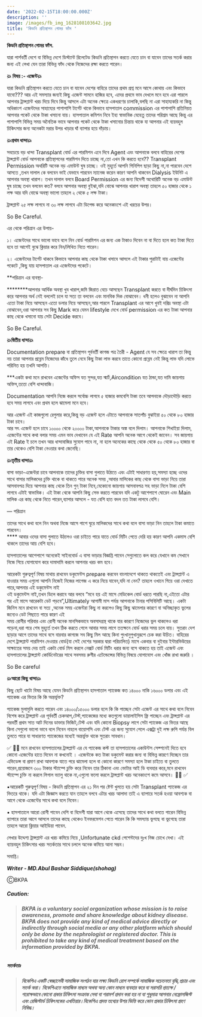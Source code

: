 ```yaml
---
date: '2022-02-15T18:00:00.000Z'
description: ''
image: /images/fb_img_1628108103642.jpg
title: 'কিডনি প্রতিস্থাপন গোমর ফাঁস '
---
```




**কিডনি প্রতিস্থাপন গোমর ফাঁস.**

যারা পার্শবর্তী দেশে বা বিভিন্ন দেশে ডিস্ট্যান্ট রিলেটেড কিডনি প্রতিস্থাপন করতে যেতে চান বা যাবেন তাদের সতর্ক করার জন্য এই লেখা যেন তারা বিভিন্ন ফাঁদ থেকে নিজেদের রক্ষা করতে পারেন।

**💥 বিষয় :- এজেন্ট💥**

যারা কিডনি প্রতিস্থাপন করতে যেতে চান বা যাবেন দেশের বাহিরে তাদের প্রথম প্রশ্ন মনে আসে কোথায় এবং কিভাবে যাবো??? আর এই সমস্যার জন্যই কিছু এজেন্ট সামনে হাজির হবে, এদের প্রথমে ভাব দেখলে মনে হবে এরা পারলে আপনার ট্রান্সপ্লান্ট খরচ দিয়ে দিবে কিন্তু আসলে এটা অনেক ক্ষেত্রে একধরণের চালাকি,বলছি না এরা সাহায্যকরি না কিন্তু অধিকাংশ এজেন্টদের সাহায্যের পাশাপাশি টার্গেট থাকে কিভাবে হাসপাতাল commission এর পাশাপাশি প্রতিনিয়ত আপনার পকেট থেকে টাকা খসানো যায়। হাসপাতাল কমিশন নিবে ইহা স্বাভাবিক যেহেতু তাদের পরিশ্রম আছে কিন্তু এর পাশাপাশি বিভিন্ন সময় অনৈতিক ভাবে আপনার পকেট থেকে টাকা খসানোর চিন্তায় থাকে যা আপনার এই ব্যয়বহুল চিকিৎসার জন্য অনেকটা মরার উপর খাড়ার ঘাঁ ব্যাপার হয়ে দাঁড়ায়।

**💥প্রথম ধান্দা💥**

সবচেয়ে বড় ধান্দা Transplant বোর্ড এর পারমিশন এনে দিবে Agent এবং আপনাকে বলবে বাহিরের দেশের ট্রান্সপ্লান্ট বোর্ড আপনাকে প্রতিস্থাপনের পারমিশন দিতে চাচ্ছে না,তো এখন কি করতে হবে?? Transplant Permission অথরিটি অনেক বড় এমাউন্ট ঘুষ চাচ্ছে। ওই মুহূর্তে আপনি গিনিপিগ ছাড়া কিছু না,না পারবেন দেশে আসতে ,তখন দালাল কে বলবেন ভাই যেভাবে পারবেন ম্যানেজ করেন কারণ আপনি থাকবেন Dialysis ইউনিট এ আপনার অবস্থা খারাপ। তখন দালাল বলবে Board Permission এর জন্য বিদেশী অথোরিটি অনেক বড় এমাউন্ট ঘুষ চাচ্ছে তখন বলবেন কত? বলবে আপনার অবস্থা বুইঝা,যদি বোঝে আপনার খারাপ অবস্থা তাহলে ৫০ হাজার থেকে ১ লক্ষ আর যদি বোঝে অবস্থা ভালো তাহলে ২ থেকে ৫ লক্ষ টাকা।

ট্রান্সপ্লান্ট ২৫ লক্ষ লাগবে না ৩০ লক্ষ লাগবে এটা ডিপেন্ড করে অনেকাংশে এই খরচের উপর।

So Be Careful.

এর থেকে পরিত্রান এর উপায়-

১। এজেন্টদের সাথে ভালো ভাবে বলে নিন বোর্ড পারমিশন এর জন্য এক টাকাও দিবেন না বা দিতে হলে কত টাকা দিতে হবে তা আগেই বুঝে ক্লিয়ার করে নিন/লিখিত নিতে পারেন।

২। এজেন্টদের টার্গেট থাকবে কিভাবে আপনার কাছ থেকে টাকা খসাবে আসলে এই টাকার পুরাটাই যায় এজেন্টের পকেটে ,কিছু যায় হাসপাতাল এর এজেন্টদের পকেটে।

\**পরিত্রান এর ব্যবস্থা-

\********আপনার আর্থিক অবস্থা খুব খারাপ,জমি জিরাত বেচে আসছেন Transplant করতে বা দীর্ঘদিন চিকিৎসা করে আপনার অর্থ নেই বললেই চলে যা সত্য তা বলবেন এবং মানবিক দিক বোঝাবেন। ধনী হলেও বুঝাবেন না আপনি এতো টাকা নিয়ে আসছেন এতো ডলার নিয়ে আসছেন,আর পারলে Transplant এর আগে খুবই দরিদ্র অবস্থা এটা বোঝাবেন,ওরা আপনার সব কিছু Mark করে যেমন lifestyle দেখে বোর্ড permission এর কত টাকা আপনার কাছ থেকে খসানো যায় সেটা Decide করবে।

So Be Careful.

**💥দ্বিতীয় ধান্দা💥**

Documentation prepare বা প্রতিস্থাপন পূর্ববর্তী কাগজ পত্র তৈরী - Agent যে সব ক্ষেত্রে খারাপ তা কিন্তু নয় তারা আপনার প্রব্লেম নিজেদের কাঁধে তুলে নেবে কিছু টাকা লাভ করবে তাতে কোনো প্রব্লেম নেই কিন্তু লাভ যদি লোভে পরিনিত হয় তখনি আপত্তি।

\***একটা কথা মনে রাখবেন এজেন্টের অফিস যত সুন্দর,যত স্মার্ট,Aircondition যত ঠান্ডা,যত দামি জায়গায় অফিস,ততো বেশি ধান্দাবাজি।

Documentation আপনি নিজে করলে সর্বোচ্চ লাগবে ৫ হাজার কমবেশি টাকা তবে আপনাকে দৌড়াদৌড়ি করতে হবে সময় লাগবে এবং প্রথম হলে ঝামেলা মনে হবে।

আর এজেন্ট এই কাজগুলো রেগুলার করে,কিন্তু বড় এজেন্ট হলে এটাতে আপনাকে সাতপাঁচ বুঝাইয়া ৫০ থেকে ৮০ হাজার টাকা চাবে।  
আর সৎ এজেন্ট হলে চাবে ১০০০০ থেকে ২০০০০ টাকা,আপনাকে টাকার অঙ্ক বলে দিলাম। আপনাকে শিখাইয়া দিলাম, এজেন্টের সাথে কথা বলার সময় এমন ভাব দেখাবেন যে এই Rate আপনি অনেক আগে থেকেই জানেন। সব জায়গায় এই Rate ই চলে তখন আর ধান্দাবাজির সুযোগ পাবে না, না হলে অনেকের কাছে থেকে থেকে ৫০ থেকে ৮০ হাজার বা তার থেকেও বেশি টাকা নেওয়ার কথা জেনেছি।

**💥তৃতীয় ধান্দা💥**

বাসা ভাড়া-এজেন্টরা চাবে আপনাকে তাদের চুক্তির বাসা গুলাতে উঠাতে এবং এটাই সাধারণত হয়,সমস্যা হচ্ছে ওদের সাথে বাসার মালিকদের চুক্তি থাকে বা থাকতে পারে অনেক সময় ,আবার মালিকের কাছ থেকে বাসা ভাড়া নিয়ে তারা আসবাবপত্র দিয়ে আপনার কাছ থেকে তিন গুন্ টাকা নিবে,যেকোনো জায়গায় আসবাবপত্র সহ ভাড়া নিলে টাকা বেশি লাগবে এটাই স্বাভাবিক। এই টাকা থেকে আপনি কিছু সেভ করতে পারবেন যদি একটু আশেপাশে ঘোরেন এবং Main মালিক এর কাছ থেকে নিতে পারেন,ব্যাপার আসলে - যত বেশি হাত বদল তত টাকা লাগবে বেশি।

— পরিত্রান

তাদের সাথে কথা বলে নিন অথবা নিজে আসে পাশে ঘুরে মালিকদের সাথে কথা বলে বাসা ভাড়া নিন তাহলে টাকা কমাতে পারবেন।  
\**** আবার ওদের বাসা গুলাতে উঠলেও ওরা চাইতে পারে যাতে বোর্ড মিটিং পেতে দেরি হয় কারণ আপনি একমাস বেশি থাকলে তাদের আয় বেশি হবে।

হাসপাতালের আশেপাশে অনেকেই সাইনবোর্ড এ বাসা ভাড়ার বিজ্ঞপ্তি পাবেন সেগুলোতে কল করে যেখানে কম সেখানে নিজে গিয়ে যোগাযোগ করে দামাদামি করলে আপনার খরচ কম হবে।

আরেকটা গুরুত্বপূর্ণ বিষয় মাথায় রাখবেন ডকুমেন্টস prepare করবেন বাংলাদেশে থাকতে থাকতেই এবং ট্রান্সপ্লান্ট এ যাওয়ার সময় এগুলো আপনি নিজেই নিজের লাগেজ এ করে নিয়ে যাবেন,যদি না নেন? তাহলে ওখানে গিয়ে ওরা দেখাতে পারে,আপনার এই ডকুমেন্টস নাই  
ওই ডকুমেন্টস নাই,তখন ডিলে করাবে আর বলবে “মনে হয় এই মাসে মেডিকেল বোর্ড ধরতে পারছি না,এইতো এটার পর এই মাসে আরেকটা ডেট পড়বে”,Ultimately আগামী মাস পর্যন্ত আপনাকে টানার পসিবিলিটি আছে। একটা জিনিস মনে রাখবেন বা সত্য ,অনেক সময় এজেন্টরা কিছু না করলেও কিছু কিছু ঝামেলার কারণে বা অনিচ্ছাকৃত ভুলের জন্যেও ডেট পিছাতে পারে কারণ এই  
সময় রোগীর পরিবার এবং রোগী অনেক মানসিকভাবে অবসাদগ্রস্থ থাকে যার কারণে নিজেদের ভুল থাকলেও ধরা পড়েনা,ধরা পরে শেষ মুহূর্তে তখন ঠিক করতে গেলে আবার সময় লাগে ততক্ষনে বোর্ড ধরার সময় চলে যায়। সুতরাং দেশ ছাড়ার আগে তাদের সাথে বসে বারবার কাগজে সব কিছু মিল আছে কিনা পুংখানুপুখানুরূপে চেক করা উচিত। বাহিরের দেশে ট্রান্সপ্লান্ট পারমিশন দেওয়ার বোর্ড(যা সেই দেশের সরকার দ্বারা পরিচালিত) মাসে একবার বা দুইবার ইন্টারভিউয়ের সাক্ষাতের সময় দেয় তাই একটা বোর্ড মিস করলে নেক্সট বোর্ড মিটিং ধরার জন্য বসে থাকতে হয় তাই এজেন্ট এবং হাসপাতালের ট্রান্সপ্লান্ট কোর্ডিনেটরের সাথে সবসময় রুগীর এটেন্ডেন্সের বিভিন্ন বিষয়ে যোগাযোগ এবং খোঁজ রাখা জরুরি ।

So Be careful

**💥আরো কিছু ধান্দা💥**

কিছু ছোট খাটো বিষয় আছে যেমন কিডনি প্রতিস্থাপন হাসপাতাল প্যাকেজ কত ১৪০০০ নাকি ১৬০০০ ডলার এবং এই প্যাকেজ এর ভিতর কি কি অন্তর্ভুক্ত?

প্যাকেজ মুলামুলি করতে পারেন এবং ১৪০০০/১৫০০০ ডলার হলে কি কি পাচ্ছেন সেটা এজেন্ট এর সাথে কথা বলে নিবেন বিশেষ করে ট্রান্সপ্লান্ট এর পূর্ববর্তী চেকআপ,টেস্ট,প্যাকেজের মধ্যে কতগুলো ডায়ালাইসিস ফ্রি পাচ্ছেন এবং ট্রান্সপ্লান্ট এর পরবর্তী প্রথম সাত আট দিনের ডাক্তার ভিজিট,টেস্ট এবং যদি কোনো Biopsy লাগে সেটা প্যাকেজ এর ভিতর আছে কিনা সেগুলো ভালো ভাবে বলে নিবেন নাহলে বায়োপসি এবং টেস্ট এর জন্য সুযোগ পেলে এক্সট্রা দুই লক্ষ রুপি পর্যন্ত বিল তুলতে পারে যা সাধারণত প্যাকেজের মধ্যেই অন্তর্ভুক্ত থাকে সুতরাং সাবধান।

✅ 🚩🚩 মনে রাখবেন হাসপাতালের ট্রান্সপ্লান্ট এর যে প্যাকেজ কস্ট তা হাসপাতালের একাউন্টস সেক্শনেই দিতে হবে কোনো এজেন্টের হাতে দিবেন না কখনোই । এজেন্টকে কত টাকা ডকুমেন্ট করার জন্য বা বিভিন্ন কারণে দিচ্ছেন তার এভিডেন্স বা প্রমাণ রাখা আবশ্যক যাতে পরে ঝামেলা হলে বা কোনো কারণে সমস্যা হলে টাকা চাইতে বা তুলতে পারেন,প্রয়োজনে ৩০০ টাকার স্ট্যাম্পে চুক্তি করে নিবেন তার ঠিকানা এবং ভোটার আই ডি ব্যবহার করে,মনে রাখবেন স্ট্যাম্পে চুক্তি না করলে লিগাল ভ্যালু থাকে না,এগুলো ফলো করলে ট্রান্সপ্লান্ট খরচ অনেকাংশে কমে আসবে। 🚩🚩 ✅

▪️আরেকটি গুরুত্বপূর্ণ বিষয় - কিডনি প্রতিস্থাপন এর ২১ দিন পর ষ্টেন্ট খুলতে হয় সেটা Transplant প্যাকেজ এর ভিতরে থাকে। যদি এটা জিজ্ঞাস করতে যান তাহলে বলবে এটার খরচ আলাদা তাই এ ব্যাপারে সতর্ক হওয়া আবশ্যক বা আগে থেকে এজেন্টের সাথে কথা বলে নিবেন।

▪️ হাসপাতালে আরো রোগী পাবেন দেশি বা বিদেশী যারা আগে থেকে এসেছে তাদের সাথে কথা বলতে পারেন বিভিন্ন ব্যাপারে তারা আগে আসলে তাদের কাছে থেকেও ইনফরমেশন পেতে পারেন কি কি সমস্যায় ভুগছে বা ভুগেছে তারা তাহলে আরো ক্লিয়ার আইডিয়া পাবেন.

লেখার উদ্দেশ্য ট্রান্সপ্লান্ট এর খরচ কমিয়ে নিয়ে ,Unfortunate ckd পেশেন্টদের দুঃখ নিজ চোখে দেখা। এই ব্যায়বহুল চিকিৎসার খরচ সতর্কতার সাথে চললে অনেক কমিয়ে আনা সম্ভব।

সমাপ্তি।

 **_Writer - MD.Abul Bashar Siddique(shohag)_** 

ⒸBKPA

##### **Caution:**

> ###### **BKPA is a voluntary social organization whose mission is to raise awareness, promote and share knowledge about kidney disease. BKPA does not provide any kind of medical advice directly or indirectly through social media or any other platform which should only be done by the nephrologist or registered doctor. This is prohibited to take any kind of medical treatment based on the information provided by BKPA.**

##### **সতর্কতাঃ**

> ###### **বিকেপিএ একটি স্বেচ্ছাসেবী সামাজিক সংগঠন যার লক্ষ্য কিডনি রোগ সম্পর্কে সামাজিক সচেতনতা বৃদ্ধি,প্রচার এবং সতর্ক করা। বিকেপিএতে সামাজিক মাধ্যম অথবা অন্য কোন মাধ্যম ব্যবহার করে বা সরাসরি প্রত্যক্ষ / পরোক্ষভাবে কোনো প্রকার চিকিৎসা সংক্রান্ত সেবা বা পরামর্শ প্রদান করা হয় না যা শুধুমাত্র আপনার নেফ্রোলজিস্ট এবং রেজিস্টার্ড চিকিৎসকের এখতিয়ার।বিকেপিএ প্রদত্ত তথ্যের উপর ভিত্তি করে কোন প্রকার চিকিৎসা গ্রহণ নিষিদ্ধ।**
